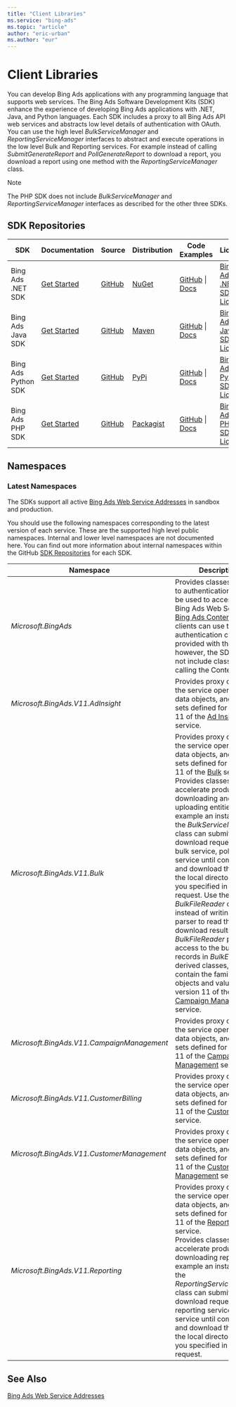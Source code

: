 ```yaml
---
title: "Client Libraries"
ms.service: "bing-ads"
ms.topic: "article"
author: "eric-urban"
ms.author: "eur"
---
```

# Client Libraries
You can develop Bing Ads applications with any programming language that supports web services. The Bing Ads Software Development Kits (SDK) enhance the experience of developing Bing Ads applications with .NET, Java, and Python languages. Each SDK includes a proxy to all Bing Ads API web services and abstracts low level details of authentication with OAuth. You can use the high level *BulkServiceManager* and *ReportingServiceManager* interfaces to abstract and execute operations in the low level Bulk and Reporting services. For example instead of calling *SubmitGenerateReport* and *PollGenerateReport* to download a report, you download a report using one method with the *ReportingServiceManager* class.

> [!NOTE]
> The PHP SDK does not include *BulkServiceManager* and *ReportingServiceManager* interfaces as described for the other three SDKs.

## <a name="repositories"></a>SDK Repositories

|SDK|Documentation|Source|Distribution|Code Examples|License|
|-------|-----------------|----------|----------------|-----------------|-----------|
|Bing Ads .NET SDK|[Get Started](../guides/get-started-csharp.md)|[GitHub](https://github.com/BingAds/BingAds-dotNet-SDK)|[NuGet](https://www.nuget.org/packages/Microsoft.BingAds.SDK/)|[GitHub](https://github.com/BingAds/BingAds-dotNet-SDK/tree/master/examples/BingAdsExamples) &#124; [Docs](../guides/code-examples.md)|[Bing Ads .NET SDK License](https://github.com/BingAds/BingAds-dotNet-SDK/blob/master/LICENSE.md)|
|Bing Ads Java SDK|[Get Started](../guides/get-started-java.md) |[GitHub](https://github.com/BingAds/BingAds-Java-SDK)|[Maven](https://github.com/BingAds/BingAds-Java-SDK#Maven-Artifact)|[GitHub](https://github.com/BingAds/BingAds-Java-SDK/tree/master/examples) &#124; [Docs](../guides/code-examples.md)|[Bing Ads Java SDK License](https://github.com/BingAds/BingAds-Java-SDK/blob/master/LICENSE)|
|Bing Ads Python SDK|[Get Started](../guides/get-started-python.md) |[GitHub](https://github.com/BingAds/BingAds-Python-SDK)|[PyPi](https://pypi.python.org/pypi/bingads)|[GitHub](https://github.com/BingAds/BingAds-Python-SDK/tree/master/examples) &#124; [Docs](../guides/code-examples.md)|[Bing Ads Python SDK License](https://github.com/BingAds/BingAds-Python-SDK/blob/master/LICENSE)|
|Bing Ads PHP SDK|[Get Started](../guides/get-started-php.md)|[GitHub](https://github.com/BingAds/BingAds-PHP-SDK)|[Packagist](https://packagist.org/packages/microsoft/bingads)|[GitHub](https://github.com/BingAds/BingAds-PHP-SDK/tree/master/samples) &#124; [Docs](../guides/code-examples.md)|[Bing Ads PHP SDK License](https://github.com/BingAds/BingAds-PHP-SDK/blob/master/LICENSE.md)|

## <a name="namespaces"></a>Namespaces

### <a name="latestnamespaces"></a>Latest Namespaces
The SDKs support all active [Bing Ads Web Service Addresses](../guides/web-service-addresses.md) in sandbox and production. 

You should use the following namespaces corresponding to the latest version of each service. These are the supported high level public namespaces. Internal and lower level namespaces are not documented here. You can find out more information about internal namespaces within the GitHub [SDK Repositories](#repositories) for each SDK.

|Namespace|Description|
|-------------|---------------|
|*Microsoft.BingAds*|Provides classes related to authentication that can be used to access any Bing Ads Web Service.<br/>[Bing Ads Content API](~/shopping-content/index.md) clients can use the authentication classes provided with the SDK; however, the SDK does not include classes for calling the Content API.|
|*Microsoft.BingAds.V11.AdInsight*|Provides proxy classes to the service operations, data objects, and value sets defined for version 11 of the [Ad Insight](~/ad-insight/ad-insight-service-reference.md) service.|
|*Microsoft.BingAds.V11.Bulk*|Provides proxy classes to the service operations, data objects, and value sets defined for version 11 of the [Bulk](~/bulk/bulk-service-reference.md) service.<br />Provides classes to accelerate productivity for downloading and uploading entities. For example an instance of the *BulkServiceManager* class can submit your download request to the bulk service, poll the service until completed, and download the file to the local directory that you specified in the request. Use the *BulkFileReader* class instead of writing a file parser to read the download results. The *BulkFileReader* provides access to the bulk file records in *BulkEntity* derived classes, which contain the familiar data objects and value sets in version 11 of the [Campaign Management](~/campaign-management/campaign-management-service-reference.md) service.|
|*Microsoft.BingAds.V11.CampaignManagement*|Provides proxy classes to the service operations, data objects, and value sets defined for version 11 of the [Campaign Management](~/campaign-management/campaign-management-service-reference.md) service.|
|*Microsoft.BingAds.V11.CustomerBilling*|Provides proxy classes to the service operations, data objects, and value sets defined for version 11 of the [Customer Billing](~/customer-billing/customer-billing-service-reference.md) service.|
|*Microsoft.BingAds.V11.CustomerManagement*|Provides proxy classes to the service operations, data objects, and value sets defined for version 11 of the [Customer Management](~/customer-management/customer-management-service-reference.md) service.|
|*Microsoft.BingAds.V11.Reporting*|Provides proxy classes to the service operations, data objects, and value sets defined for version 11 of the [Reporting](~/reporting/reporting-service-reference.md) service.<br />Provides classes to accelerate productivity for downloading reports. For example an instance of the *ReportingServiceManager* class can submit your download request to the reporting service, poll the service until completed, and download the file to the local directory that you specified in the request.|

## See Also
[Bing Ads Web Service Addresses](../guides/web-service-addresses.md)  

